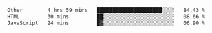 <!--START_SECTION:waka-->

```txt
Other        4 hrs 59 mins   █████████████████████░░░░   84.43 %
HTML         30 mins         ██░░░░░░░░░░░░░░░░░░░░░░░   08.66 %
JavaScript   24 mins         █▓░░░░░░░░░░░░░░░░░░░░░░░   06.90 %
```

<!--END_SECTION:waka-->
